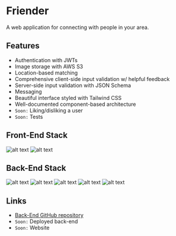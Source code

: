 # Friender

A web application for connecting with people in your area.

## Features

- Authentication with JWTs
- Image storage with AWS S3
- Location-based matching
- Comprehensive client-side input validation w/ helpful feedback
- Server-side input validation with JSON Schema
- Messaging
- Beautiful interface styled with Tailwind CSS
- Well-documented component-based architecture
- `Soon:` Liking/disliking a user
- `Soon:` Tests

## Front-End Stack

![alt text](https://img.shields.io/badge/React-20232A?style=for-the-badge&logo=react&logoColor=61DAFB)
![alt text](https://img.shields.io/badge/Tailwind_CSS-38B2AC?style=for-the-badge&logo=tailwind-css&logoColor=white)

## Back-End Stack

![alt text](https://img.shields.io/badge/Node.js-43853D?style=for-the-badge&logo=node.js&logoColor=white)
![alt text](https://img.shields.io/badge/Express.js-404D59?style=for-the-badge)
![alt text](https://img.shields.io/badge/PostgreSQL-316192?style=for-the-badge&logo=postgresql&logoColor=white)
![alt text](https://img.shields.io/badge/Amazon_AWS-FF9900?style=for-the-badge&logo=amazonaws&logoColor=white)
![alt text](https://img.shields.io/badge/json%20web%20tokens-323330?style=for-the-badge&logo=json-web-tokens&logoColor=pink)

## Links

- [Back-End GitHub repository](https://github.com/elisetvy/friender-backend)
- `Soon:` Deployed back-end
- `Soon:` Website